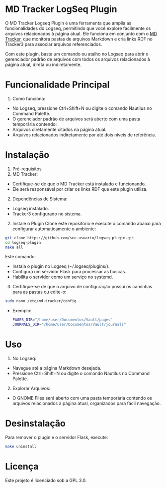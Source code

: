 # MD Tracker LogSeq Plugin

O MD Tracker Logseq Plugin é uma ferramenta que amplia as funcionalidades do Logseq, permitindo que você explore facilmente os arquivos relacionados à página atual. Ele funciona em conjunto com o [MD Tracker](https://github.com/marciomoretto/md-tracker), que monitora pastas de arquivos Markdown e cria links RDF no Tracker3 para associar arquivos referenciados.

Com este plugin, basta um comando ou atalho no Logseq para abrir o gerenciador padrão de arquivos com todos os arquivos relacionados à página atual, direta ou indiretamente.

# Funcionalidade Principal
1. Como funciona:
 * No Logseq, pressione Ctrl+Shift+N ou digite o comando Nautilus no Command Palette.
 * O gerenciador padrão de arquivos será aberto com uma pasta temporária contendo:
  * Arquivos diretamente citados na página atual.
  * Arquivos relacionados indiretamente por até dois níveis de referência.

# Instalação
1. Pré-requisitos
 1. MD Tracker:
  * Certifique-se de que o MD Tracker está instalado e funcionando.
  * Ele será responsável por criar os links RDF que este plugin utiliza.
 2. Dependências de Sistema:
  * Logseq instalado.
  * Tracker3 configurado no sistema.
2. Instale o Plugin
Clone este repositório e execute o comando abaixo para configurar automaticamente o ambiente:
```bash
git clone https://github.com/seu-usuario/logseq-plugin.git
cd logseq-plugin
make all
```
Este comando:
* Instala o plugin no Logseq (~/.logseq/plugins/).
* Configura um servidor Flask para processar as buscas.
* Habilita o servidor como um serviço no systemd.

3. Certifique-se de que o arquivo de configuração possui os caminhas para as pastas ou edite-o:
  ```bash
  sudo nano /etc/md-tracker/config
  ```
  * Exemplo:
    ```bash
    PAGES_DIR="/home/user/Documentos/Vault/pages"
    JOURNALS_DIR="/home/user/Documentos/Vault/journals"
    ```

# Uso
1. No Logseq:
 * Navegue até a página Markdown desejada.
 * Pressione Ctrl+Shift+N ou digite o comando Nautilus no Command Palette.
2. Explorar Arquivos:
 * O GNOME Files será aberto com uma pasta temporária contendo os arquivos relacionados à página atual, organizados para fácil navegação.

# Desinstalação
Para remover o plugin e o servidor Flask, execute:

```bash
make uninstall
```

# Licença
Este projeto é licenciado sob a GPL 3.0.
